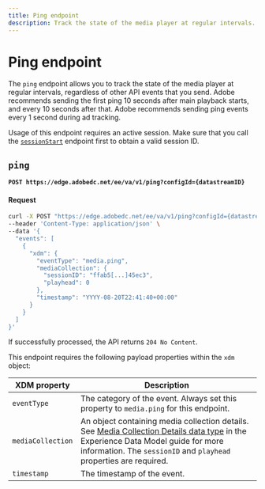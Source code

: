 ```yaml
---
title: Ping endpoint
description: Track the state of the media player at regular intervals.
---
```

# Ping endpoint

The `ping` endpoint allows you to track the state of the media player at regular intervals, regardless of other API events that you send. Adobe recommends sending the first ping 10 seconds after main playback starts, and every 10 seconds after that. Adobe recommends sending ping events every 1 second during ad tracking.

Usage of this endpoint requires an active session. Make sure that you call the [`sessionStart`](sessions.md#sessionstart) endpoint first to obtain a valid session ID.

## `ping`

**`POST https://edge.adobedc.net/ee/va/v1/ping?configId={datastreamID}`**

<CodeBlock slots="heading, code" repeat="1" languages="CURL"/>

#### Request

```sh
curl -X POST "https://edge.adobedc.net/ee/va/v1/ping?configId={datastreamID}" \
--header 'Content-Type: application/json' \
--data '{
  "events": [
    {
      "xdm": {
        "eventType": "media.ping",
        "mediaCollection": {
          "sessionID": "ffab5[...]45ec3",
          "playhead": 0
        },
        "timestamp": "YYYY-08-20T22:41:40+00:00"
      }
    }
  ]
}'
```

If successfully processed, the API returns `204 No Content`.

This endpoint requires the following payload properties within the `xdm` object:

| XDM property | Description |
| --- | --- |
| `eventType` | The category of the event. Always set this property to `media.ping` for this endpoint. |
| `mediaCollection` | An object containing media collection details. See [Media Collection Details data type](https://experienceleague.adobe.com/en/docs/experience-platform/xdm/data-types/media-collection-details) in the Experience Data Model guide for more information. The `sessionID` and `playhead` properties are required. |
| `timestamp` | The timestamp of the event. |
